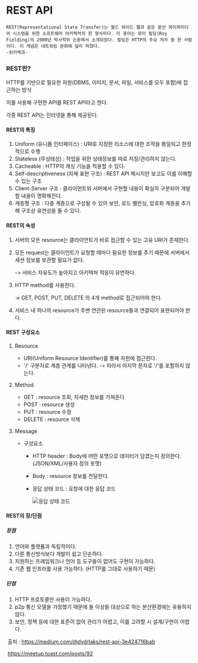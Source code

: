 # REST API

```
REST(Representational State Transfer)는 월드 와이드 웹과 같은 분산 하이퍼미디어 시스템을 위한 소프트웨어 아키텍처의 한 형식이다. 이 용어는 로이 필딩(Roy Fielding)의 2000년 박사학위 논문에서 소개되었다. 필딩은 HTTP의 주요 저자 중 한 사람이다. 이 개념은 네트워킹 문화에 널리 퍼졌다.													-위키백과-
```

### REST란?

HTTP를 기반으로 필요한 자원(DBMS, 이미지, 문서, 파일, 서비스를 모두 포함)에 접근하는 방식

이를 사용해 구현한 API를 REST API라고 한다.

각종 REST API는 인터넷을 통해 제공된다. 

#### REST의 특징

1. Uniform (유니폼 인터페이스) : URI로 지정한 리소스에 대한 조작을 통일되고 한정적으로 수행
2. Stateless (무상태성) : 작업을 위한 상태정보를 따로 저장/관리하지 않는다.
3. Cacheable : HTTP의 캐싱 기능을 적용할 수 있다.
4. Self-descriptiveness (자체 표현 구조) : REST API 메시지만 보고도 이를 이해할 수 있는 구조
5. Client-Server 구조 : 클라이언트와 서버에서 구현할 내용이 확실히 구분되어 개발할 내용이 명확해진다.
6. 계층형 구조 : 다중 계층으로 구성될 수 있어 보안, 로드 밸런싱, 암호화 계층을 추가해 구조상 유연성을 둘 수 있다.

#### REST의 속성

1. 서버의 모든 resource는 클라이언트가 바로 접근할 수 있는 고유 URI가 존재한다.

2. 모든 request는 클라이언트가 요청할 때마다 필요한 정보를 주기 때문에 서버에서 세션 정보를 보관할 필요가 없다.           

   -> 서비스 자유도가 높아지고 아키텍쳐 적응이 유연하다.

3. HTTP method를 사용한다.

   -> GET, POST, PUT, DELETE 의 4개 method로 접근되어야 한다.

4. 서비스 내 하나의 resource가 주변 연관된 resource들과 연결되어 표현되어야 한다.

#### REST 구성요소

1. Resource

   - URI(Uniform Resource Identifier)를 통해 자원에 접근한다.
   - '/' 구분자로 계층 관계를 나타낸다.        -> 따라서 마지막 문자로 '/'를 포함하지 않는다.

2. Method

   - GET : resource 조회, 자세한 정보를 가져온다
   - POST : resource 생성
   - PUT : resource 수정
   - DELETE : resource 삭제

3. Message

   - 구성요소

     - HTTP header : Body에 어떤 포맷으로 데이터가 담겼는지 정의한다. (JSON/XML/사용자 정의 포맷)

     - Body : resource 정보를 전달한다.

     - 응답 상태 코드 : 요청에 대한 응답 코드

       ![응답 상태 코드](https://miro.medium.com/max/1384/1*DLledx0g81-xbyo0KJHjyg.png)

#### REST의 장/단점

##### 장점

1. 언어와 플랫폼과 독립적이다.
2. 다른 통신방식보다 개발이 쉽고 단순하다.
3. 지원하는 프레임워크나 언어 등 도구들이 없어도 구현이 가능하다.
4. 기존 웹 인프라를 사용 가능하다. (HTTP를 그대로 사용하기 때문)

##### 단점

1. HTTP 프로토콜만 사용이 가능하다.
2. p2p 통신 모델을 가정했기 때문에 둘 이상을 대상으로 하는 분산환경에는 유용하지 않다.
3. 보안, 정책 등에 대한 표준이 없어 관리가 어렵고, 이를 고려할 시 설계/구현이 어렵다.



​	출처 : https://medium.com/@dydrlaks/rest-api-3e424716bab

​		       https://meetup.toast.com/posts/92